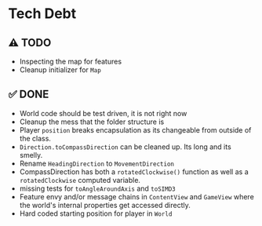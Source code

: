 #  Tech Debt

## ⚠️ TODO
- Inspecting the map for features
- Cleanup initializer for `Map`


## ✅ DONE
- World code should be test driven, it is not right now
- Cleanup the mess that the folder structure is
- Player `position` breaks encapsulation as its changeable from outside of the class.
- `Direction.toCompassDirection` can be cleaned up. Its long and its smelly.
- Rename `HeadingDirection` to `MovementDirection`
- CompassDirection has both a `rotatedClockwise()` function as well as a `rotatedClockwise` computed variable.
- missing tests for `toAngleAroundAxis` and `toSIMD3`
- Feature envy and/or message chains in `ContentView` and `GameView` where the world's internal properties get accessed directly.
- Hard coded starting position for player in `World`
